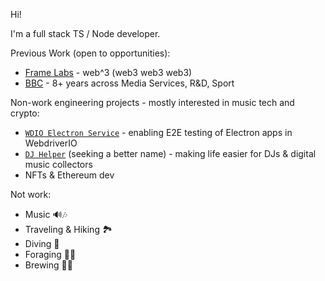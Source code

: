 Hi!

I'm a full stack TS / Node developer.

Previous Work (open to opportunities):
  * [Frame Labs](https://frame.sh) - web^3 (web3 web3 web3)
  * [BBC](https://bbc.co.uk) - 8+ years across Media Services, R&D, Sport

Non-work engineering projects - mostly interested in music tech and crypto:

  * [`WDIO Electron Service`](https://github.com/webdriverio-community/wdio-electron-service) - enabling E2E testing of Electron apps in WebdriverIO
  * [`DJ Helper`](https://github.com/goosewobbler/dj-helper) (seeking a better name) - making life easier for DJs & digital music collectors
  * NFTs & Ethereum dev

Not work:
  * Music 🔊🎶
  * Traveling & Hiking 🏞
  * Diving 🤿
  * Foraging 🌿🍄 
  * Brewing 🍷🍺
    
